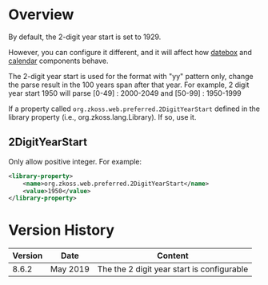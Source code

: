 # Overview

By default, the 2-digit year start is set to 1929.

However, you can configure it different, and it will affect how
[datebox](ZK_Component_Reference/Input/Datebox) and
[calendar](ZK_Component_Reference/Input/Calendar) components
behave.

The 2-digit year start is used for the format with "yy" pattern only,
change the parse result in the 100 years span after that year. For
example, 2 digit year start 1950 will parse \[0-49\] : 2000-2049 and
\[50-99\] : 1950-1999

If a property called `org.zkoss.web.preferred.2DigitYearStart` defined
in the library property (i.e.,
<javadoc>org.zkoss.lang.Library</javadoc>). If so, use it.

## 2DigitYearStart

Only allow positive integer. For example:

``` xml
<library-property>
    <name>org.zkoss.web.preferred.2DigitYearStart</name>
    <value>1950</value>
</library-property>
```

# Version History

| Version | Date     | Content                                    |
|---------|----------|--------------------------------------------|
| 8.6.2   | May 2019 | The the 2 digit year start is configurable |
